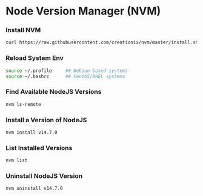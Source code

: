 # Node Version Manager (NVM)

### Install NVM
```bash
curl https://raw.githubusercontent.com/creationix/nvm/master/install.sh | bash
```

### Reload System Env
```bash
source ~/.profile     ## Debian based systems 
source ~/.bashrc      ## CentOS/RHEL systems 
```

### Find Available NodeJS Versions
```bash
nvm ls-remote
```

### Install a Version of NodeJS
```bash
nvm install v14.7.0
```

### List Installed Versions
```bash
nvm list
```

### Uninstall NodeJS Version
```bash
nvm uninstall v14.7.0
```
